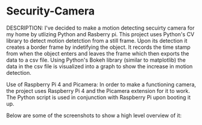 # Security-Camera
DESCRIPTION:
I've decided to make a motion detecting secuirty camera for my home by utlizing Python and Rasberry pi.
This project uses Python's CV library to detect motion detetction from a still frame. Upon its detection it creates a border frame by indetifying the object. It records the time stamp from when the object enters and leaves the frame which then exports the data to a csv file. Using Python's Bokeh library (similar to matplotlib) the data in the csv file is visualized into a graph to show the increase in motion detection.

Use of Raspberry Pi 4 and Picamera:
In order to make a functioning camera, the project uses Raspberry Pi 4 and the Picamera extension for it to work. The Python script is used in conjunction with Raspberry Pi upon booting it up.

Below are some of the screenshots to show a high level overview of it:
